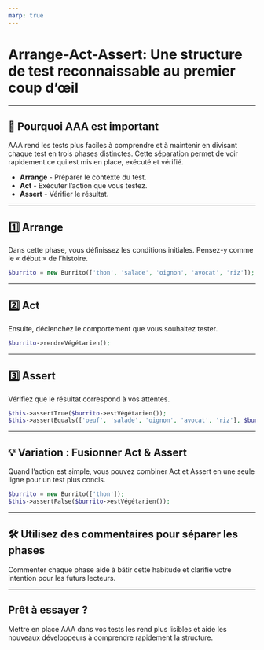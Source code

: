 ```yaml
---
marp: true
---
```


# Arrange-Act-Assert: Une structure de test reconnaissable au premier coup d’œil

---

<!--
theme:  your-theme
size: linkedin
paginate: true
-->


## 📜 Pourquoi AAA est important

AAA rend les tests plus faciles à comprendre et à maintenir en divisant chaque test en trois phases distinctes. Cette séparation permet de voir rapidement ce qui est mis en place, exécuté et vérifié.

- **Arrange** - Préparer le contexte du test.
- **Act** - Exécuter l’action que vous testez.
- **Assert** - Vérifier le résultat.

---

## 1️⃣ Arrange

Dans cette phase, vous définissez les conditions initiales. Pensez-y comme le « début » de l’histoire.

```php
$burrito = new Burrito(['thon', 'salade', 'oignon', 'avocat', 'riz']);
```

---

## 2️⃣ Act

Ensuite, déclenchez le comportement que vous souhaitez tester.

```php
$burrito->rendreVégétarien();
```

---

## 3️⃣ Assert

Vérifiez que le résultat correspond à vos attentes.

```php
$this->assertTrue($burrito->estVégétarien());
$this->assertEquals(['oeuf', 'salade', 'oignon', 'avocat', 'riz'], $burrito->ingrédients());
```

---

## 💡 Variation : Fusionner Act & Assert

Quand l’action est simple, vous pouvez combiner Act et Assert en une seule ligne pour un test plus concis.

```php
$burrito = new Burrito(['thon']);
$this->assertFalse($burrito->estVégétarien());
```

---

## 🛠️ Utilisez des commentaires pour séparer les phases

Commenter chaque phase aide à bâtir cette habitude et clarifie votre intention pour les futurs lecteurs.

---

## Prêt à essayer ?

Mettre en place AAA dans vos tests les rend plus lisibles et aide les nouveaux développeurs à comprendre rapidement la structure.